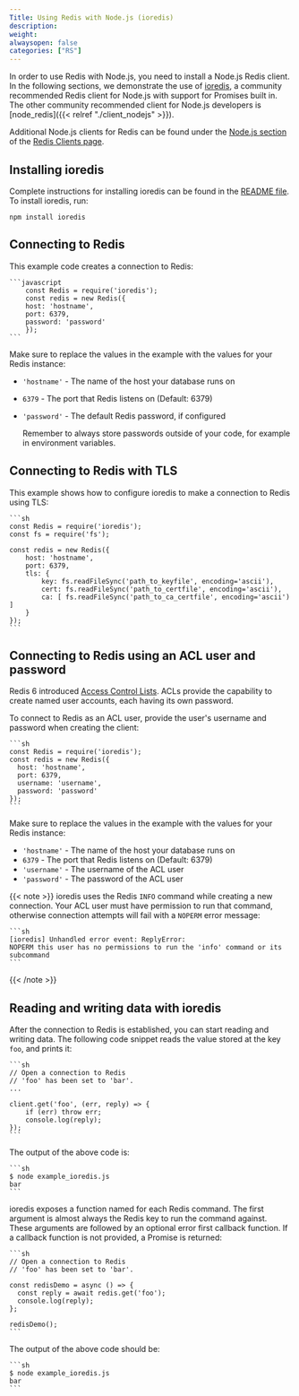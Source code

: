```yaml
---
Title: Using Redis with Node.js (ioredis)
description:
weight:
alwaysopen: false
categories: ["RS"]
---
```

In order to use Redis with Node.js, you need to install a Node.js Redis client.
In the following sections, we demonstrate the use of [ioredis](https://github.com/luin/ioredis),
a community recommended Redis client for Node.js with support for Promises built in.
The other community recommended client for Node.js developers is [node_redis]({{< relref "./client_nodejs" >}}).

Additional Node.js clients for Redis can be found under the [Node.js section](https://redis.io/clients#Node.js) of the [Redis Clients page](https://redis.io/clients).

## Installing ioredis

Complete instructions for installing ioredis can be found in the [README file](https://github.com/luin/ioredis/blob/master/README.md).
To install ioredis, run:

    npm install ioredis 

## Connecting to Redis

This example code creates a connection to Redis:

    ```javascript
        const Redis = require('ioredis');
        const redis = new Redis({
        host: 'hostname',
        port: 6379,
        password: 'password'
        });
    ```

Make sure to replace the values in the example with the values for your Redis instance:

- `'hostname'` - The name of the host your database runs on
- `6379` - The port that Redis listens on (Default: 6379)
- `'password'` - The default Redis password, if configured

    Remember to always store passwords outside of your code, for example in environment variables.

## Connecting to Redis with TLS

This example shows how to configure ioredis to make a connection to Redis using TLS:

    ```sh
    const Redis = require('ioredis');
    const fs = require('fs');

    const redis = new Redis({
        host: 'hostname',
        port: 6379,
        tls: {
            key: fs.readFileSync('path_to_keyfile', encoding='ascii'),
            cert: fs.readFileSync('path_to_certfile', encoding='ascii'),
            ca: [ fs.readFileSync('path_to_ca_certfile', encoding='ascii') ]
        }
    });
    ```

## Connecting to Redis using an ACL user and password

Redis 6 introduced [Access Control Lists](https://redis.io/topics/acl).
ACLs provide the capability to create named user accounts, each having its own password.

To connect to Redis as an ACL user, provide the user's username and password when creating the client:

    ```sh
    const Redis = require('ioredis');
    const redis = new Redis({
      host: 'hostname',
      port: 6379,
      username: 'username',
      password: 'password'
    });
    ```

Make sure to replace the values in the example with the values for your Redis instance:

- `'hostname'` - The name of the host your database runs on
- `6379` - The port that Redis listens on (Default: 6379)
- `'username'` - The username of the ACL user
- `'password'` - The password of the ACL user

{{< note >}}
ioredis uses the Redis `INFO` command while creating a new connection.
Your ACL user must have permission to run that command, otherwise connection attempts will fail with a `NOPERM` error message:

    ```sh
    [ioredis] Unhandled error event: ReplyError: 
    NOPERM this user has no permissions to run the 'info' command or its 
    subcommand
    ```

{{< /note >}}

## Reading and writing data with ioredis

After the connection to Redis is established, you can start reading and writing data.
The following code snippet reads the value stored at the key `foo`, and prints it:

    ```sh
    // Open a connection to Redis
    // 'foo' has been set to 'bar'.
    ...
 
    client.get('foo', (err, reply) => {
        if (err) throw err;
        console.log(reply);
    });
    ```

The output of the above code is:

    ```sh
    $ node example_ioredis.js
    bar
    ```

ioredis exposes a function named for each Redis command.
The first argument is almost always the Redis key to run the command against.
These arguments are followed by an optional error first callback function.
If a callback function is not provided, a Promise is returned:

    ```sh
    // Open a connection to Redis
    // 'foo' has been set to 'bar'.

    const redisDemo = async () => {
      const reply = await redis.get('foo');
      console.log(reply);
    };

    redisDemo();
    ```

The output of the above code should be:

    ```sh
    $ node example_ioredis.js
    bar
    ```
